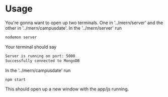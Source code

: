 # Usage
You're gonna want to open up two terminals. One in '../mern/server' and the other in '../mern/campusdate'.
In the '../mern/server' run 
```bash 
nodemon server
```
Your terminal should say 
```bash
Server is running on port: 5000
Successfully connected to MongoDB
```

In the '../mern/campusdate' run 
```bash
npm start
```
This should open up a new window with the app/js running.
